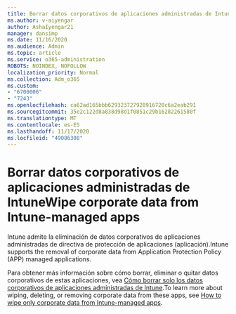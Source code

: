 ```yaml
---
title: Borrar datos corporativos de aplicaciones administradas de Intune
ms.author: v-aiyengar
author: AshaIyengar21
manager: dansimp
ms.date: 11/16/2020
ms.audience: Admin
ms.topic: article
ms.service: o365-administration
ROBOTS: NOINDEX, NOFOLLOW
localization_priority: Normal
ms.collection: Adm_o365
ms.custom:
- "6700006"
- "7243"
ms.openlocfilehash: ca62ad165bbb629323727928916720c6a2eab291
ms.sourcegitcommit: 35e2c122d8a838d98d1f0851c29b16282261580f
ms.translationtype: MT
ms.contentlocale: es-ES
ms.lasthandoff: 11/17/2020
ms.locfileid: "49086308"
---
```

# <a name="wipe-corporate-data-from-intune-managed-apps"></a><span data-ttu-id="2d16e-102">Borrar datos corporativos de aplicaciones administradas de Intune</span><span class="sxs-lookup"><span data-stu-id="2d16e-102">Wipe corporate data from Intune-managed apps</span></span>

<span data-ttu-id="2d16e-103">Intune admite la eliminación de datos corporativos de aplicaciones administradas de directiva de protección de aplicaciones (aplicación).</span><span class="sxs-lookup"><span data-stu-id="2d16e-103">Intune supports the removal of corporate data from Application Protection Policy (APP) managed applications.</span></span> 

<span data-ttu-id="2d16e-104">Para obtener más información sobre cómo borrar, eliminar o quitar datos corporativos de estas aplicaciones, vea [Cómo borrar solo los datos corporativos de aplicaciones administradas de Intune](https://docs.microsoft.com/mem/intune/apps/apps-selective-wipe).</span><span class="sxs-lookup"><span data-stu-id="2d16e-104">To learn more about wiping, deleting, or removing corporate data from these apps, see [How to wipe only corporate data from Intune-managed apps](https://docs.microsoft.com/mem/intune/apps/apps-selective-wipe).</span></span>
